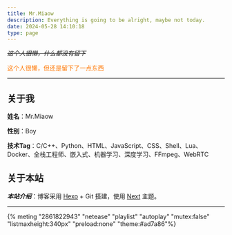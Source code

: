 ```yaml
---
title: Mr.Miaow
description: Everything is going to be alright, maybe not today.
date: 2024-05-28 14:10:18
type: page
---
```


<link rel="stylesheet" href="https://cdn.jsdelivr.net/npm/aplayer@1.10/dist/APlayer.min.css">

<script src="https://cdn.jsdelivr.net/npm/aplayer@1.10/dist/APlayer.min.js"></script>
<script src="https://cdn.jsdelivr.net/npm/meting@1.2/dist/Meting.min.js"></script>



*~~这个人很懒，什么都没有留下~~*

<font color=#ff7600>这个人很懒，但还是留下了一点东西</font>

---


## 关于我

**姓名**：Mr.Miaow

**性别**：Boy

**技术Tag**：C/C++、Python、HTML、JavaScript、CSS、Shell、Lua、Docker、全栈工程师、嵌入式、机器学习、深度学习、FFmpeg、WebRTC

## 关于本站

***本站介绍***：博客采用 [Hexo](https://hexo.io/zh-cn/docs/) + Git 搭建，使用 [Next](http://theme-next.iissnan.com/) 主题。





---


{% meting "2861822943" "netease" "playlist" "autoplay" "mutex:false" "listmaxheight:340px" "preload:none" "theme:#ad7a86"%}


